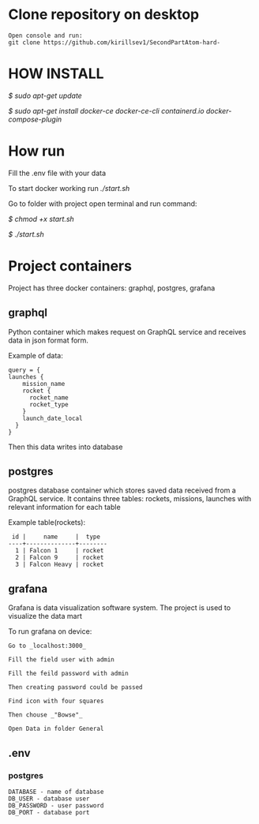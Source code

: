 # Clone repository on desktop
    Open console and run:
    git clone https://github.com/kirillsev1/SecondPartAtom-hard-

# HOW INSTALL
_$ sudo apt-get update_

_$ sudo apt-get install docker-ce docker-ce-cli containerd.io docker-compose-plugin_

# How run
Fill the .env file with your data

To start docker working run _./start.sh_

Go to folder with project open terminal and run command:

_$ chmod +x start.sh_

_$ ./start.sh_

# Project containers
Project has three docker containers: graphql, postgres, grafana
## graphql

Python container which makes request on GraphQL service
and receives data in json format form. 

Example of data:

    query = {
    launches {
        mission_name
        rocket {
          rocket_name
          rocket_type
        }
        launch_date_local
      }
    }

Then this data writes into database

## postgres
postgres database container which stores saved data received from a GraphQL 
service. It contains three tables: rockets, missions, launches with 
relevant information for each table

Example table(rockets):

     id |     name     |  type  
    ----+--------------+--------
      1 | Falcon 1     | rocket
      2 | Falcon 9     | rocket
      3 | Falcon Heavy | rocket

## grafana
Grafana is data visualization software system. 
The project is used to visualize the data mart

To run grafana on device:

    Go to _localhost:3000_

    Fill the field user with admin

    Fill the feild password with admin

    Then creating password could be passed

    Find icon with four squares

    Then chouse _"Bowse"_

    Open Data in folder General

## .env
### postgres
    DATABASE - name of database
    DB_USER - database user
    DB_PASSWORD - user password
    DB_PORT - database port
